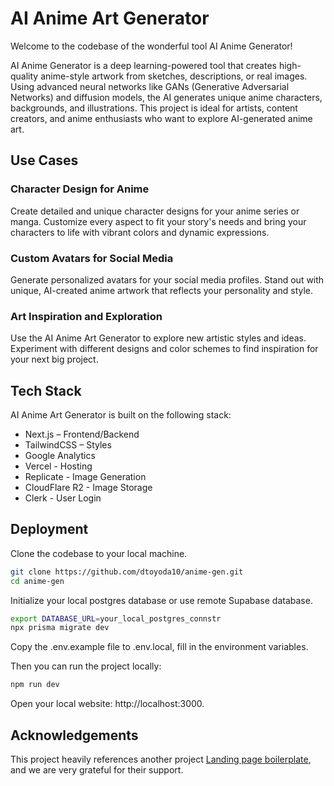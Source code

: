# AI Anime Art Generator

Welcome to the codebase of the wonderful tool AI Anime Generator!

AI Anime Generator is a deep learning-powered tool that creates high-quality anime-style artwork from sketches, descriptions, or real images. Using advanced neural networks like GANs (Generative Adversarial Networks) and diffusion models, the AI generates unique anime characters, backgrounds, and illustrations. This project is ideal for artists, content creators, and anime enthusiasts who want to explore AI-generated anime art.

## Use Cases

### Character Design for Anime

Create detailed and unique character designs for your anime series or manga. Customize every aspect to fit your story's needs and bring your characters to life with vibrant colors and dynamic expressions.

### Custom Avatars for Social Media

Generate personalized avatars for your social media profiles. Stand out with unique, AI-created anime artwork that reflects your personality and style.

### Art Inspiration and Exploration

Use the AI Anime Art Generator to explore new artistic styles and ideas. Experiment with different designs and color schemes to find inspiration for your next big project.

## Tech Stack

AI Anime Art Generator is built on the following stack:

- Next.js – Frontend/Backend
- TailwindCSS – Styles
- Google Analytics
- Vercel - Hosting
- Replicate - Image Generation
- CloudFlare R2 - Image Storage
- Clerk - User Login

## Deployment

Clone the codebase to your local machine.

```bash
git clone https://github.com/dtoyoda10/anime-gen.git
cd anime-gen
```

Initialize your local postgres database or use remote Supabase database.

```bash
export DATABASE_URL=your_local_postgres_connstr
npx prisma migrate dev
```

Copy the .env.example file to .env.local, fill in the environment variables.

Then you can run the project locally:

```bash
npm run dev
```

Open your local website: http://localhost:3000.

## Acknowledgements

This project heavily references another project [Landing page boilerplate](https://landingpage.weijunext.com/), and we are very grateful for their support.
